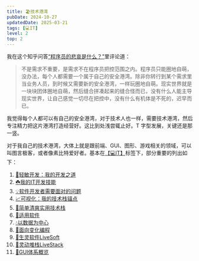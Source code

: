 ```yaml
---
title: 🏖️技术港湾
pubDate: 2024-10-27
updatedDate: 2025-03-21
tags: [💻IT]
level: 2
top: 2
---
```


我在这个知乎问答[“程序员的悲哀是什么？”](https://www.zhihu.com/question/399148081/answer/3449771459)里评论道：

> 不是需求不重要，是需求不在程序员把控范围之内。程序员只能圈地自萌，没办法，每个人都需要一个属于自己的安全港湾。除非你转行到某个需求里当业务人员，到时候又需要新的安全港湾，一样玩圈地自萌。现实世界就是一块块团体圈地自萌，然后缝合拼凑起来的缝合怪而已，没有什么人能主导现实世界，让自己感觉一切尽在把控中，没有什么有机体是不死的，迟早而已。

我觉得每个人都可以有自己的安全港湾，对于技术人也一样，需要技术港湾，然后专注精力把这片港湾打造经营好。这比到处浅尝辄止好。T 字型发展，关键还是那一竖。

对于我自己的技术港湾，大体上就是跟前端、GUI、图形、游戏相关的领域，可以叫图言极客，或者像素比特爱好者。基本在[【💻IT】](/lab/filter/all-💻IT)标签下，部分重要的列出如下：

1. [🧚轻敏开发：我的开发之道](/lab/20250321-light-agile-dev-tao)
2. [☘️我的IT开发技能](/lab/20250321-my-it-skills)
3. [💡软件开发者需要面对的问题](/lab/20250321-dev-problems)
4. [📈可视化：我的技术栈锚点](/lab/20250309-vis-as-tech-anchor)
5. [🥚简单清爽实用技术栈](/lab/20250322-simple-tech-stack)
6. [🩵适用软件](/lab/20240623-fit-software)
7. [💧以数据为中心](/lab/20250125-data-centric)
8. [🌊面向变化编程](/lab/20250119-change-oriented)
9. [🐼生灵软件LiveSoft](/lab/20250222-live-soft)
10. [🍔灵动堆栈LiveStack](/lab/20250127-live-stack)
11. [📱GUI体系概览](/lab/20241103-gui-system)
